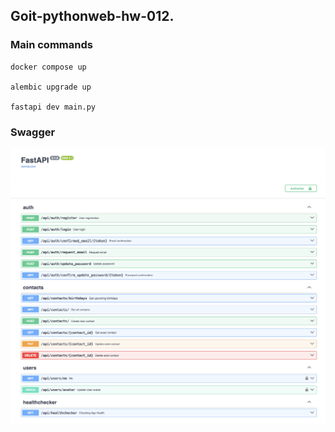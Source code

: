 ## Goit-pythonweb-hw-012.

### Main commands
```
docker compose up

alembic upgrade up

fastapi dev main.py
```

### Swagger
![swagger.png](swagger.png)